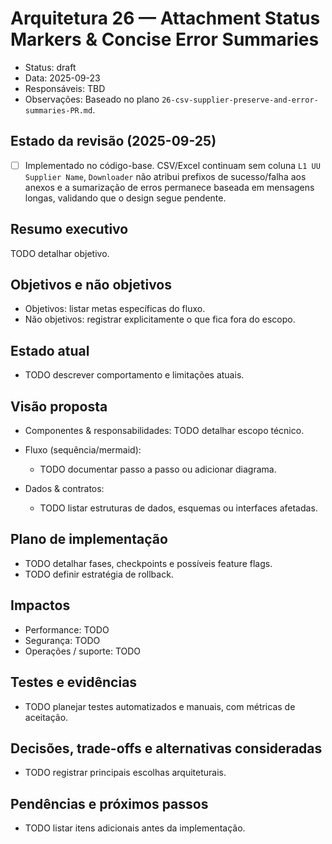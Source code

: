 # Arquitetura 26 — Attachment Status Markers & Concise Error Summaries

- Status: draft
- Data: 2025-09-23
- Responsáveis: TBD
- Observações: Baseado no plano `26-csv-supplier-preserve-and-error-summaries-PR.md`.

## Estado da revisão (2025-09-25)

- [ ] Implementado no código-base. CSV/Excel continuam sem coluna `L1 UU Supplier Name`, `Downloader` não atribui prefixos de sucesso/falha aos anexos e a sumarização de erros permanece baseada em mensagens longas, validando que o design segue pendente.

## Resumo executivo
TODO detalhar objetivo.

## Objetivos e não objetivos
- Objetivos: listar metas específicas do fluxo.
- Não objetivos: registrar explicitamente o que fica fora do escopo.

## Estado atual
- TODO descrever comportamento e limitações atuais.

## Visão proposta
- Componentes & responsabilidades:
  TODO detalhar escopo técnico.

- Fluxo (sequência/mermaid):
  - TODO documentar passo a passo ou adicionar diagrama.

- Dados & contratos:
  - TODO listar estruturas de dados, esquemas ou interfaces afetadas.

## Plano de implementação
- TODO detalhar fases, checkpoints e possíveis feature flags.
- TODO definir estratégia de rollback.

## Impactos
- Performance: TODO
- Segurança: TODO
- Operações / suporte: TODO

## Testes e evidências
- TODO planejar testes automatizados e manuais, com métricas de aceitação.

## Decisões, trade-offs e alternativas consideradas
- TODO registrar principais escolhas arquiteturais.

## Pendências e próximos passos
- TODO listar itens adicionais antes da implementação.
